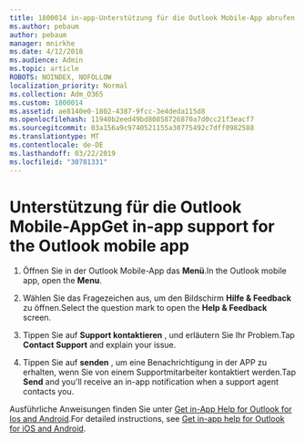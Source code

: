 ```yaml
---
title: 1800014 in-app-Unterstützung für die Outlook Mobile-App abrufen
ms.author: pebaum
author: pebaum
manager: mnirkhe
ms.date: 4/12/2018
ms.audience: Admin
ms.topic: article
ROBOTS: NOINDEX, NOFOLLOW
localization_priority: Normal
ms.collection: Adm_O365
ms.custom: 1800014
ms.assetid: ae8140e0-1802-4387-9fcc-3e4deda115d8
ms.openlocfilehash: 11940b2eed49bd80858726870a7d0cc21f3eacf7
ms.sourcegitcommit: 03a156a9c9740521155a30775492c7dff0982588
ms.translationtype: MT
ms.contentlocale: de-DE
ms.lasthandoff: 03/22/2019
ms.locfileid: "30781331"
---
```

# <a name="get-in-app-support-for-the-outlook-mobile-app"></a><span data-ttu-id="9bd30-102">Unterstützung für die Outlook Mobile-App</span><span class="sxs-lookup"><span data-stu-id="9bd30-102">Get in-app support for the Outlook mobile app</span></span>

1. <span data-ttu-id="9bd30-103">Öffnen Sie in der Outlook Mobile-App das **Menü**.</span><span class="sxs-lookup"><span data-stu-id="9bd30-103">In the Outlook mobile app, open the **Menu**.</span></span>
    
2. <span data-ttu-id="9bd30-104">Wählen Sie das Fragezeichen aus, um den Bildschirm **Hilfe &amp; Feedback** zu öffnen.</span><span class="sxs-lookup"><span data-stu-id="9bd30-104">Select the question mark to open the **Help &amp; Feedback** screen.</span></span> 
    
3. <span data-ttu-id="9bd30-105">Tippen Sie auf **Support kontaktieren** , und erläutern Sie Ihr Problem.</span><span class="sxs-lookup"><span data-stu-id="9bd30-105">Tap **Contact Support** and explain your issue.</span></span> 
    
4. <span data-ttu-id="9bd30-106">Tippen Sie auf **senden** , um eine Benachrichtigung in der APP zu erhalten, wenn Sie von einem Supportmitarbeiter kontaktiert werden.</span><span class="sxs-lookup"><span data-stu-id="9bd30-106">Tap **Send** and you'll receive an in-app notification when a support agent contacts you.</span></span> 
    
<span data-ttu-id="9bd30-107">Ausführliche Anweisungen finden Sie unter [Get in-App Help for Outlook for Ios and Android](https://support.office.com/article/218a22d1-9fa5-4889-b689-de1c63493243.aspx#ID0EAABAAA=Contact_Support).</span><span class="sxs-lookup"><span data-stu-id="9bd30-107">For detailed instructions, see [Get in-app help for Outlook for iOS and Android](https://support.office.com/article/218a22d1-9fa5-4889-b689-de1c63493243.aspx#ID0EAABAAA=Contact_Support).</span></span>

